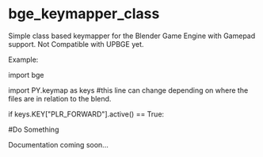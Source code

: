 # bge_keymapper_class
Simple class based keymapper for the Blender Game Engine with Gamepad support.  Not Compatible with UPBGE yet.


Example:


import bge

import PY.keymap as keys #this line can change depending on where the files are in relation to the blend.


if keys.KEY["PLR_FORWARD"].active() == True:

#Do Something


Documentation coming soon...
